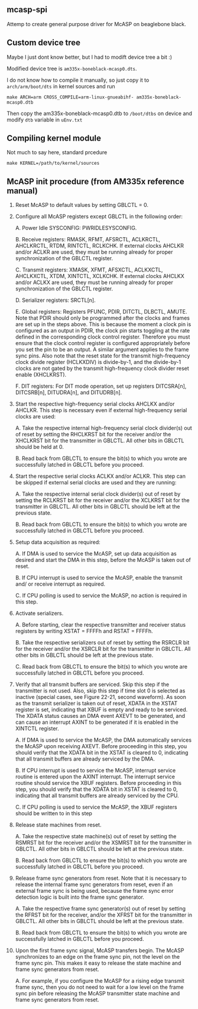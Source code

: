## mcasp-spi

Attemp to create general purpose driver for McASP on beaglebone black.


## Custom device tree

Maybe I just dont know better, but I had to modift device tree a bit :)

Modified device tree is `am335x-boneblack-mcasp0.dts`.

I do not know how to compile it manually, so just copy it to `arch/arm/boot/dts` in kernel sources and run

```
make ARCH=arm CROSS_COMPILE=arm-linux-gnueabihf- am335x-boneblack-mcasp0.dtb
```

Then copy the am335x-boneblack-mcasp0.dtb to `/boot/dtbs` on device and modify `dtb` variable in `uEnv.txt`


## Compiling kernel module

Not much to say here, standard prcedure

```
make KERNEL=/path/to/kernel/sources
```

## McASP init procedure (from AM335x reference manual)

1. Reset McASP to default values by setting GBLCTL = 0.

2. Configure all McASP registers except GBLCTL in the following order:

    A. Power Idle SYSCONFIG: PWRIDLESYSCONFIG.

    B. Receive registers: RMASK, RFMT, AFSRCTL, ACLKRCTL, AHCLKRCTL, RTDM, RINTCTL,
    RCLKCHK. If external clocks AHCLKR and/or ACLKR are used, they must be running already for
    proper synchronization of the GBLCTL register.

    C. Transmit registers: XMASK, XFMT, AFSXCTL, ACLKXCTL, AHCLKXCTL, XTDM, XINTCTL,
    XCLKCHK. If external clocks AHCLKX and/or ACLKX are used, they must be running already for
    proper synchronization of the GBLCTL register.

    D. Serializer registers: SRCTL[n].

    E. Global registers: Registers PFUNC, PDIR, DITCTL, DLBCTL, AMUTE. Note that PDIR should only
    be programmed after the clocks and frames are set up in the steps above. This is because the
    moment a clock pin is configured as an output in PDIR, the clock pin starts toggling at the rate
    defined in the corresponding clock control register. Therefore you must ensure that the clock control
    register is configured appropriately before you set the pin to be an output. A similar argument
    applies to the frame sync pins. Also note that the reset state for the transmit high-frequency clock
    divide register (HCLKXDIV) is divide-by-1, and the divide-by-1 clocks are not gated by the transmit
    high-frequency clock divider reset enable (XHCLKRST).

    F. DIT registers: For DIT mode operation, set up registers DITCSRA[n], DITCSRB[n], DITUDRA[n],
    and DITUDRB[n].

3. Start the respective high-frequency serial clocks AHCLKX and/or AHCLKR. This step is necessary
    even if external high-frequency serial clocks are used:

    A. Take the respective internal high-frequency serial clock divider(s) out of reset by setting the
    RHCLKRST bit for the receiver and/or the XHCLKRST bit for the transmitter in GBLCTL. All other
    bits in GBLCTL should be held at 0.

    B. Read back from GBLCTL to ensure the bit(s) to which you wrote are successfully latched in
    GBLCTL before you proceed.

4.  Start the respective serial clocks ACLKX and/or ACLKR. This step can be skipped if external serial
    clocks are used and they are running:

    A. Take the respective internal serial clock divider(s) out of reset by setting the RCLKRST bit for the
    receiver and/or the XCLKRST bit for the transmitter in GBLCTL. All other bits in GBLCTL should
    be left at the previous state.

    B. Read back from GBLCTL to ensure the bit(s) to which you wrote are successfully latched in
    GBLCTL before you proceed.

5. Setup data acquisition as required:

    A. If DMA is used to service the McASP, set up data acquisition as desired and start the DMA in this
    step, before the McASP is taken out of reset.

    B. If CPU interrupt is used to service the McASP, enable the transmit and/ or receive interrupt as
    required.

    C. If CPU polling is used to service the McASP, no action is required in this step.

6. Activate serializers.

    A. Before starting, clear the respective transmitter and receiver status registers by writing
    XSTAT = FFFFh and RSTAT = FFFFh.

    B. Take the respective serializers out of reset by setting the RSRCLR bit for the receiver and/or the
    XSRCLR bit for the transmitter in GBLCTL. All other bits in GBLCTL should be left at the previous
    state.

    C. Read back from GBLCTL to ensure the bit(s) to which you wrote are successfully latched in
    GBLCTL before you proceed.

7. Verify that all transmit buffers are serviced. Skip this step if the transmitter is not used. Also, skip this
    step if time slot 0 is selected as inactive (special cases, see Figure 22-21, second waveform). As soon
    as the transmit serializer is taken out of reset, XDATA in the XSTAT register is set, indicating that
    XBUF is empty and ready to be serviced. The XDATA status causes an DMA event AXEVT to be
    generated, and can cause an interrupt AXINT to be generated if it is enabled in the XINTCTL register.

    A. If DMA is used to service the McASP, the DMA automatically services the McASP upon receiving
    AXEVT. Before proceeding in this step, you should verify that the XDATA bit in the XSTAT is
    cleared to 0, indicating that all transmit buffers are already serviced by the DMA.

    B. If CPU interrupt is used to service the McASP, interrupt service routine is entered upon the AXINT
    interrupt. The interrupt service routine should service the XBUF registers. Before proceeding in this
    step, you should verify that the XDATA bit in XSTAT is cleared to 0, indicating that all transmit
    buffers are already serviced by the CPU.

    C. If CPU polling is used to service the McASP, the XBUF registers should be written to in this step

8. Release state machines from reset.

    A. Take the respective state machine(s) out of reset by setting the RSMRST bit for the receiver and/or
    the XSMRST bit for the transmitter in GBLCTL. All other bits in GBLCTL should be left at the
    previous state.

    B. Read back from GBLCTL to ensure the bit(s) to which you wrote are successfully latched in
    GBLCTL before you proceed.

9. Release frame sync generators from reset. Note that it is necessary to release the internal frame sync
    generators from reset, even if an external frame sync is being used, because the frame sync error
    detection logic is built into the frame sync generator.

    A. Take the respective frame sync generator(s) out of reset by setting the RFRST bit for the receiver,
    and/or the XFRST bit for the transmitter in GBLCTL. All other bits in GBLCTL should be left at the
    previous state.

    B. Read back from GBLCTL to ensure the bit(s) to which you wrote are successfully latched in
    GBLCTL before you proceed.

10. Upon the first frame sync signal, McASP transfers begin. The McASP synchronizes to an edge on the
    frame sync pin, not the level on the frame sync pin. This makes it easy to release the state machine
    and frame sync generators from reset.

    A. For example, if you configure the McASP for a rising edge transmit frame sync, then you do not
    need to wait for a low level on the frame sync pin before releasing the McASP transmitter state
    machine and frame sync generators from reset.
